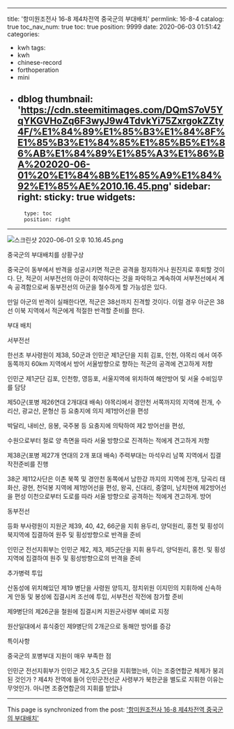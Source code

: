 
---
title: '항미원조전사 16-8 제4차전역 중국군의 부대배치'
permlink: 16-8-4
catalog: true
toc_nav_num: true
toc: true
position: 9999
date: 2020-06-03 01:51:42
categories:
- kwh
tags:
- kwh
- chinese-record
- forthoperation
- mini
- dblog
thumbnail: 'https://cdn.steemitimages.com/DQmS7oV5YqYKGVHoZq6F3wyJ9w4TdvkYi75ZxrgokZZty4F/%E1%84%89%E1%85%B3%E1%84%8F%E1%85%B3%E1%84%85%E1%85%B5%E1%86%AB%E1%84%89%E1%85%A3%E1%86%BA%202020-06-01%20%E1%84%8B%E1%85%A9%E1%84%92%E1%85%AE%2010.16.45.png'
sidebar:
    right:
        sticky: true
widgets:
    -
        type: toc
        position: right
---


![스크린샷 2020-06-01 오후 10.16.45.png](https://cdn.steemitimages.com/DQmS7oV5YqYKGVHoZq6F3wyJ9w4TdvkYi75ZxrgokZZty4F/%E1%84%89%E1%85%B3%E1%84%8F%E1%85%B3%E1%84%85%E1%85%B5%E1%86%AB%E1%84%89%E1%85%A3%E1%86%BA%202020-06-01%20%E1%84%8B%E1%85%A9%E1%84%92%E1%85%AE%2010.16.45.png)



중국군의 부대배치를 상황구상

중국군이 동부에서 반격을 성공시키면 적군은 공격을 정지하거나 원진지로 후퇴할 것이다. 
단, 적군이 서부전선의 아군이 취약하다는 것을 파악하고 계속하여 서부전선에서 계속 공격함으로써 동부전선의 아군을 철수하게 할 가능성은 있다. 

만일 아군의 반격이 실패한다면, 적군은 38선까지 진격할 것이다. 
이럴 경우 아군은 38선 이북 지역에서 적군에게 적절한 반격할 준비를 한다. 

부대 배치

서부전선 

한선초 부사령원이 제38, 50군과 인민군 제1군단을 지휘 
김포, 인천, 야목리 에서 여주 동쪽까지 60km 지역에서 방어
서울방향으로 향하는 적군의 공격에 견고하게 저항

인민군 제1군단
김포, 인천항, 영등포, 서울지역에 위치하여 해안방어 및 서울 수비임무를 담당

제50군(포병 제26연대 2개대대 배속)
야목리에서 경안천 서쪽까지의 지역에 전개, 수리산, 광교산, 문형산 등 요충지에 의지 제1방어선을 편성

박달리, 내비산, 응봉, 국주봉 등 요충지에 의탁하여 제2 방어선을 편성,

수원으로부터 철로 양 측면을 따라 서울 방향으로 진격하는 적에게 견고하게 저항

제38군(포병 제27개 연대의 2개 포대 배속)
주력부대는 마석우리 남쪽 지역에서 집결 작전준비를 진행

38군 제112사단은 이촌 북쪽 및 경안천 동쪽에서 남한강 까지의 지역에 전개, 당곡리 태화산, 광현, 천덕봉 지역에 제1방어선을 편성, 왕곡, 신대리, 중열미, 남치현에 제2방어선을 편성 
이천으로부터 도로를 따라 서울 방향으로 공격하는 적에게 견고하게. 방어

동부전선

등화 부사령원이 지원군 제39, 40, 42, 66군을 지휘
용두리, 양덕원리, 홍천 및 횡성이북지역에 집결하여 원주 및 횡성방향으로 반격을 준비

인민군 전선지휘부는 인민군 제2, 제3, 제5군단을 지휘
용두리, 양덕원리, 홍천. 및 횡성지역에 집결하여 원주 및 횡성방향으로의 반격을 준비


추가병력 투입

산동성에 위치해있던 제19 병단을 사령원 양득지, 정치위원 이지민의 지휘하에 신속하게 안동 및 봉성에 집결시켜 조선에 투입, 서부전선 작전에 참가할 준비

제9병단의 제26군을 철원에 집결시켜 지원군사령부 예비로 지정

원산일대에서 휴식중인 제9병단의 2개군으로 동해안 방어를 증강

특이사항

중국군의 포병부대 지원이 매우 부족한 점

인민군 전선지휘부가 인민군 제2,3,5 군단을 지휘했는바, 이는 조중연합군 체제가 붕괴된 것인가 ? 
제4차 전역에 들어 인민군전선군 사령부가 북한군을 별도로 지휘한 이유는 무엇인가. 
아니면 조중연합군의 지휘를 받았나

- - -

This page is synchronized from the post: ['항미원조전사 16-8 제4차전역 중국군의 부대배치'](https://steemit.com/@wisdomandjustice/16-8-4)
